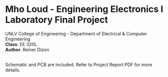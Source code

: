 # Mho Loud - Engineering Electronics I Laboratory Final Project

UNLV College of Engineering - Department of Electrical & Computer Engineering<br>
**Class**: EE 320L<br>
**Author**: Reiner Dizon<br><br>

Schematic and PCB are included. Refer to Project Report PDF for more details.